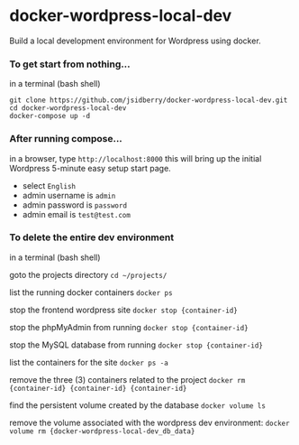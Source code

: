 # docker-wordpress-local-dev
Build a local development environment for Wordpress using docker.

### To get start from nothing...
in a terminal (bash shell)
```cd ~/projects
git clone https://github.com/jsidberry/docker-wordpress-local-dev.git
cd docker-wordpress-local-dev
docker-compose up -d
```

### After running compose...
in a browser, type `http://localhost:8000`
this will bring up the initial Wordpress 5-minute easy setup start page.
- select `English`
- admin username is `admin`
- admin password is `password`
- admin email is `test@test.com`

### To delete the entire dev environment
in a terminal (bash shell)

goto the projects directory `cd ~/projects/`

list the running docker containers `docker ps`

stop the frontend wordpress site `docker stop {container-id}`

stop the phpMyAdmin from running `docker stop {container-id}`

stop the MySQL database from running `docker stop {container-id}`

list the containers for the site `docker ps -a`

remove the three (3) containers related to the project `docker rm {container-id} {container-id} {container-id}`

find the persistent volume created by the database `docker volume ls`

remove the volume associated with the wordpress dev environment: `docker volume rm {docker-wordpress-local-dev_db_data}`
